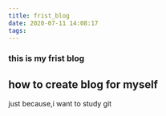 ```yaml
---
title: frist_blog
date: 2020-07-11 14:08:17
tags:
---
```


### this is my frist blog
## how to create blog for myself
just because,i want to study git 